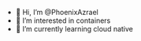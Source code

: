 - 👋 Hi, I’m @PhoenixAzrael
- 👀 I’m interested in containers
- 🌱 I’m currently learning cloud native


<!---
PhoenixAzrael/PhoenixAzrael is a ✨ special ✨ repository because its `README.md` (this file) appears on your GitHub profile.
You can click the Preview link to take a look at your changes.
--->
